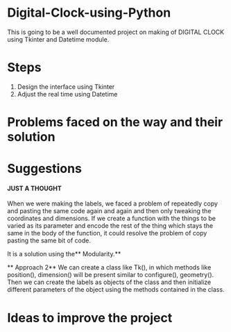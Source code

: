 # Digital-Clock-using-Python
This is going to be a well documented project on making of DIGITAL CLOCK using Tkinter and Datetime module.

# Steps
1. Design the interface using Tkinter
2. Adjust the real time using Datetime

# Problems faced on the way and their solution

# Suggestions 

#### JUST A THOUGHT

When we were making the labels, we faced a problem of repeatedly copy and pasting the same code again and again and then only tweaking the coordinates and dimensions.
If we create a function with the things to be varied as its parameter and encode the rest of the thing which stays the same in the body of the function, it could resolve the problem of copy pasting the same bit of code.

It is a solution using the** Modularity.**

** Approach 2**
We can create a class like Tk(), in which methods like position(), dimension() will be present similar to configure(), geometry(). 
Then we can create the labels as objects of the class and then initialize different parameters of the object using the methods contained in the class.

# Ideas to improve the project 

